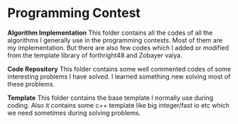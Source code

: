 # Programming Contest

**Algorithm Implementation**
This folder contains all the codes of all the algorithms I generally use in the programming contests. Most of them are my implementation. But there are also few codes which I added or modified from the template library of forthright48 and Zobayer vaiya.

**Code Repository**
This folder contains some well commented codes of some interesting problems I have solved. I learned something new solving most of these problems.

**Template**
This folder contains the base template I normally use during coding. Also it contains some c++ template like big integer/fast io etc which we need sometimes during solving problems.
